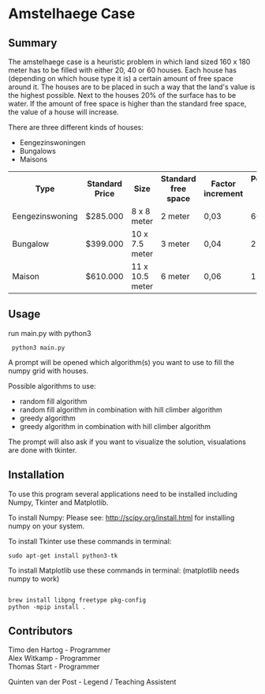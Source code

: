 Amstelhaege Case
=============

Summary
------------
The amstelhaege case is a heuristic problem in which land sized 160 x 180 meter has to be filled with either 20, 40 or 60 houses. Each house has (depending on which house type it is) a certain amount of free space around it. The houses are to be placed in such a way that the land's value is the highest possible. Next to the houses 20% of the surface has to be water. 
If the amount of free space is higher than the standard free space, the value of a house will increase.

There are three different kinds of houses:
- Eengezinswoningen
- Bungalows
- Maisons

<table>
  <tr>
    <th>Type</th>
    <th>Standard Price</th>
    <th>Size</th>
    <th>Standard free space</th>
    <th>Factor increment</th>
    <th>Percentage of all houses</th>

  </tr>
  <tr>
    <td>Eengezinswoning</td>
    <td>$285.000</td>
    <td>8 x 8 meter </td>
    <td>2 meter</td>
    <td>0,03 </td>
    <td>60% </td>
  </tr>
    <tr>
    <td>Bungalow</td>
    <td>$399.000</td>
    <td>10 x 7.5 meter </td>
    <td>3 meter</td>
    <td>0,04 </td>
    <td>25% </td>
  </tr>
  <tr>
    <td>Maison</td>
    <td>$610.000</td>
    <td>11 x 10.5 meter </td>
    <td>6 meter</td>
    <td>0,06 </td>
    <td>15% </td>
  </tr>
</table>

Usage
------------
run main.py with python3
<pre><code> python3 main.py </code></pre>

A prompt will be opened which algorithm(s) you want to use to fill the numpy grid with houses.

Possible algorithms to use:
- random fill algorithm
- random fill algorithm in combination with hill climber algorithm
- greedy algorithm
- greedy algorithm in combination with hill climber algorithm

The prompt will also ask if you want to visualize the solution, visualations are done with tkinter.


Installation
------------
To use this program several applications need to be installed including Numpy, Tkinter and Matplotlib.

To install Numpy:
Please see: http://scipy.org/install.html for installing numpy on your system.

To install Tkinter use these commands in terminal:
<pre><code>sudo apt-get install python3-tk</code></pre>
To install Matplotlib use these commands in terminal: (matplotlib needs numpy to work)
<pre><code> 
brew install libpng freetype pkg-config
python -mpip install .
</code></pre>


Contributors
------------
Timo den Hartog - Programmer <br>
Alex Witkamp - Programmer <br>
Thomas Start - Programmer <br>

Quinten van der Post - Legend / Teaching Assistent
